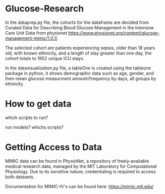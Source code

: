 # Glucose-Research

In the dataprep.py file, the cohorts for the dataframe are decided from Curated Data for Describing Blood Glucose Management in the Intensive Care Unit Data from physionet https://www.physionet.org/content/glucose-management-mimic/1.0.1/.

The selected cohort are patients experiencing sepsis, older than 18 years old, with known ethnicity, and a length of stay greater than one day, the cohort totals to 1952 unique ICU stays.

In the datavisualization.py file, a tableOne is created using the tableone package in python, it shows demographic data such as age, gender, and then mean glucose measurment amount/frequency by days, all groups by ethnicity.


# How to get data

which scripts to run?

run models? whichs scripts?

# Getting Access to Data

MIMIC data can be found in PhysioNet, a repository of freely-available medical research data, managed by the MIT Laboratory for Computational Physiology. Due to its sensitive nature, credentialing is required to access both datasets.

Documentation for MIMIC-IV's can be found here: https://mimic.mit.edu/
